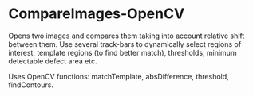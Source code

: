 # CompareImages-OpenCV

Opens two images and compares them taking into account relative shift between them.
Use several track-bars to dynamically select regions of interest, template regions (to find better match),
thresholds, minimum detectable defect area etc.

Uses OpenCV functions: matchTemplate, absDifference, threshold, findContours.
